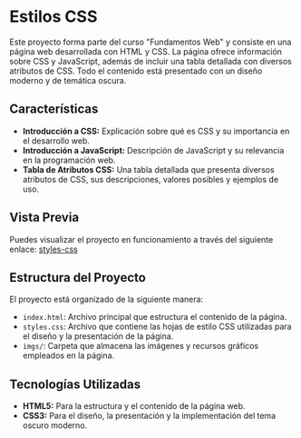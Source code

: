 # Estilos CSS

Este proyecto forma parte del curso "Fundamentos Web" y consiste en una página web desarrollada con HTML y CSS. La página ofrece información sobre CSS y JavaScript, además de incluir una tabla detallada con diversos atributos de CSS. Todo el contenido está presentado con un diseño moderno y de temática oscura.

## Características

- **Introducción a CSS:** Explicación sobre qué es CSS y su importancia en el desarrollo web.
- **Introducción a JavaScript:** Descripción de JavaScript y su relevancia en la programación web.
- **Tabla de Atributos CSS:** Una tabla detallada que presenta diversos atributos de CSS, sus descripciones, valores posibles y ejemplos de uso.

## Vista Previa

Puedes visualizar el proyecto en funcionamiento a través del siguiente enlace: [styles-css](https://dvchinx.github.io/styles-css/)

## Estructura del Proyecto

El proyecto está organizado de la siguiente manera:

- `index.html`: Archivo principal que estructura el contenido de la página.
- `styles.css`: Archivo que contiene las hojas de estilo CSS utilizadas para el diseño y la presentación de la página.
- `imgs/`: Carpeta que almacena las imágenes y recursos gráficos empleados en la página.

## Tecnologías Utilizadas

- **HTML5:** Para la estructura y el contenido de la página web.
- **CSS3:** Para el diseño, la presentación y la implementación del tema oscuro moderno.
